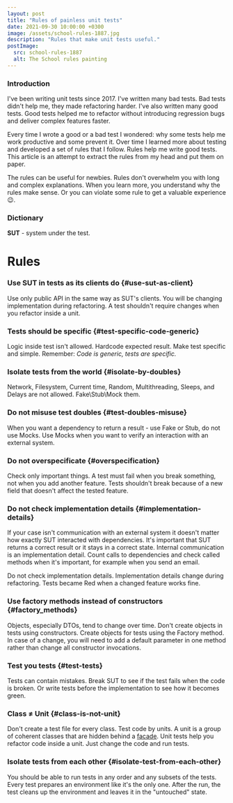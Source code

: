 ```yaml
---
layout: post
title: "Rules of painless unit tests"
date: 2021-09-30 10:00:00 +0300
image: /assets/school-rules-1887.jpg
description: "Rules that make unit tests useful."
postImage:
  src: school-rules-1887
  alt: The School rules painting
---
```


### Introduction

I've been writing unit tests since 2017.
I've written many bad tests.
Bad tests didn't help me, they made refactoring harder.
I've also written many good tests.
Good tests helped me to refactor without introducing regression bugs and deliver complex features faster.

Every time I wrote a good or a bad test I wondered:
why some tests help me work productive and some prevent it. 
Over time I learned more about testing and developed a set of rules that I follow.
Rules help me write good tests.
This article is an attempt to extract the rules from my head and put them on paper.

The rules can be useful for newbies.
Rules don't overwhelm you with long and complex explanations.
When you learn more, you understand why the rules make sense.
Or you can violate some rule to get a valuable experience 😉.

### Dictionary

**SUT** - system under the test.

# Rules

### Use SUT in tests as its clients do {#use-sut-as-client}
Use only public API in the same way as SUT's clients.
You will be changing implementation during refactoring.
A test shouldn't require changes when you refactor inside a unit.

### Tests should be specific {#test-specific-code-generic}
Logic inside test isn't allowed.
Hardcode expected result.
Make test specific and simple.
Remember: *Code is generic, tests are specific.*

### Isolate tests from the world {#isolate-by-doubles}
Network, Filesystem, Current time, Random, Multithreading, Sleeps, and Delays are not allowed.
Fake\Stub\Mock them.

### Do not misuse test doubles {#test-doubles-misuse}
When you want a dependency to return a result - use Fake or Stub, do not use Mocks.
Use Mocks when you want to verify an interaction with an external system.

### Do not overspecificate {#overspecification}
Check only important things.
A test must fail when you break something, not when you add another feature.
Tests shouldn't break because of a new field that doesn't affect the tested feature.

### Do not check implementation details {#implementation-details}
If your case isn't communication with an external system
it doesn't matter how exactly SUT interacted with dependencies.
It's important that SUT returns a correct result or it stays in a correct state.
Internal communication is an implementation detail.
Count calls to dependencies and check called methods when it's important, for example when you send an email.

Do not check implementation details.
Implementation details change during refactoring.
Tests became Red when a changed feature works fine.

### Use factory methods instead of constructors {#factory_methods}
Objects, especially DTOs, tend to change over time.
Don't create objects in tests using constructors.
Create objects for tests using the Factory method.
In case of a change, you will need to add a default parameter in one method rather than change all constructor invocations.

### Test you tests {#test-tests}
Tests can contain mistakes.
Break SUT to see if the test fails when the code is broken.
Or write tests before the implementation to see how it becomes green.

### Class ≠ Unit {#class-is-not-unit}
Don't create a test file for every class.
Test code by units.
A unit is a group of coherent classes that are hidden behind a [facade](https://en.wikipedia.org/wiki/Facade_pattern).
Unit tests help you refactor code inside a unit.
Just change the code and run tests.

### Isolate tests from each other {#isolate-test-from-each-other}
You should be able to run tests in any order and any subsets of the tests.
Every test prepares an environment like it's the only one.
After the run, the test cleans up the environment and leaves it in the "untouched" state.